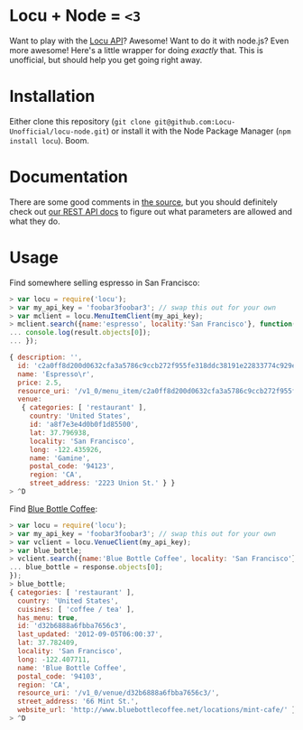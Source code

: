 # Locu + Node = `<3`

Want to play with the [Locu API](http://dev.locu.com)? Awesome!
Want to do it with node.js? Even more awesome! Here's a little
wrapper for doing *exactly* that. This is unofficial, but should
help you get going right away.

# Installation

Either clone this repository (`git clone git@github.com:Locu-Unofficial/locu-node.git`)
or install it with the Node Package Manager (`npm install locu`). Boom.

# Documentation

There are some good comments in [the source](https://github.com/Locu-Unofficial/locu-node/blob/master/locu.js),
but you should definitely check out [our REST API docs](http://dev.locu.com) to figure out what parameters are
allowed and what they do.

# Usage

Find somewhere selling espresso in San Francisco:

```javascript
> var locu = require('locu');
> var my_api_key = 'foobar3foobar3'; // swap this out for your own
> var mclient = locu.MenuItemClient(my_api_key);
> mclient.search({name:'espresso', locality:'San Francisco'}, function(result){
... console.log(result.objects[0]);
... });

{ description: '',
  id: 'c2a0ff8d200d0632cfa3a5786c9ccb272f955fe318ddc38191e22833774c929e',
  name: 'Espresso\r',
  price: 2.5,
  resource_uri: '/v1_0/menu_item/c2a0ff8d200d0632cfa3a5786c9ccb272f955fe318ddc38191e22833774c929e/',
  venue: 
   { categories: [ 'restaurant' ],
     country: 'United States',
     id: 'a8f7e3e4d0b0f1d85500',
     lat: 37.796938,
     locality: 'San Francisco',
     long: -122.435926,
     name: 'Gamine',
     postal_code: '94123',
     region: 'CA',
     street_address: '2223 Union St.' } }
> ^D
```

Find [Blue Bottle Coffee](http://www.bluebottlecoffee.com/):

```javascript
> var locu = require('locu');
> var my_api_key = 'foobar3foobar3'; // swap this out for your own
> var vclient = locu.VenueClient(my_api_key);
> var blue_bottle;
> vclient.search({name:'Blue Bottle Coffee', locality: 'San Francisco'}, function(resposne){
... blue_bottle = response.objects[0];
});
> blue_bottle;
{ categories: [ 'restaurant' ],
  country: 'United States',
  cuisines: [ 'coffee / tea' ],
  has_menu: true,
  id: 'd32b6888a6fbba7656c3',
  last_updated: '2012-09-05T06:00:37',
  lat: 37.782409,
  locality: 'San Francisco',
  long: -122.407711,
  name: 'Blue Bottle Coffee',
  postal_code: '94103',
  region: 'CA',
  resource_uri: '/v1_0/venue/d32b6888a6fbba7656c3/',
  street_address: '66 Mint St.',
  website_url: 'http://www.bluebottlecoffee.net/locations/mint-cafe/' }
> ^D
```


